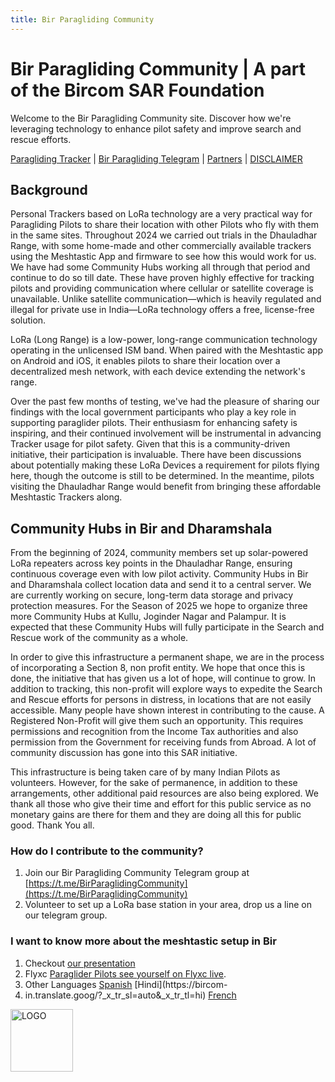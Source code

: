 ```yaml
---
title: Bir Paragliding Community 
---
```


# Bir Paragliding Community | A part of the Bircom SAR Foundation

Welcome to the Bir Paragliding Community site. Discover how we're leveraging technology to enhance pilot safety and
improve search and rescue efforts.

[Paragliding Tracker](https://tracker.bircom.in/) | [Bir Paragliding Telegram](https://t.me/meshtastic_india) |  [Partners](https://bircom.in/partners.html) | [DISCLAIMER](https://bircom.in/DISCLAIMER.html)

## Background

Personal Trackers based on LoRa technology are a very practical way for Paragliding Pilots to share their location with other Pilots who fly with them in the same sites.
Throughout 2024 we carried out  trials in the Dhauladhar Range, with some home-made and other commercially available trackers using the Meshtastic App and firmware to see how this would work for us. We have had some Community Hubs working all through that period and continue to do so till date.  These have proven highly effective for tracking pilots and providing communication where cellular or satellite coverage is unavailable. Unlike satellite communication—which is
heavily regulated and illegal for private use in India—LoRa technology offers a free, license-free solution.


LoRa (Long Range) is a low-power, long-range communication technology operating in the unlicensed ISM band. When paired
with the Meshtastic app on Android and iOS, it enables pilots to share their location over a decentralized mesh network,
with each device extending the network's range.

Over the past few months of testing, we've had the pleasure of sharing our findings with the local government participants
who play a key role in supporting paraglider pilots. Their enthusiasm for enhancing safety is inspiring, and their continued
involvement will be instrumental in advancing Tracker usage for pilot safety. Given that this is a community-driven initiative,
their participation is invaluable. There have been discussions about potentially making these LoRa Devices a requirement for 
pilots flying here, though the outcome is still to be determined. In the meantime, pilots visiting the Dhauladhar Range
would benefit from bringing these affordable Meshtastic Trackers along.

## Community Hubs in Bir and Dharamshala

From the beginning of 2024, community members set up solar-powered LoRa repeaters across key points in the Dhauladhar Range,
ensuring continuous coverage even with low pilot activity. Community Hubs in Bir and Dharamshala collect location data
and send it to a central server. We are currently working on secure, long-term data storage and privacy protection measures. For the Season of 2025 we hope to organize three more Community Hubs at Kullu, Joginder Nagar and Palampur. It is expected that these Community Hubs will fully participate in the Search and Rescue work of the community as a whole.


In order to give this infrastructure  a permanent shape, we are in the process of incorporating a Section 8, non profit entity. We hope that once this is done, the initiative that has given us a lot of hope, will continue to grow. In addition to tracking, this non-profit will explore ways to expedite the Search and Rescue efforts for persons in distress, in locations that are not easily accessible. Many people have shown interest in contributing to the cause. A Registered Non-Profit will give them such an opportunity. This requires permissions and recognition from the Income Tax authorities and also permission from the Government for receiving funds from Abroad. A lot of community discussion has gone into this SAR initiative.

This infrastructure is being taken care of by many Indian Pilots as volunteers. However, for the sake of permanence,  in addition to these arrangements, other additional paid resources  are also being explored. We thank all those who give their time and effort for this public service as no monetary gains are there for them and they are doing all this for public good. Thank You all.

### How do I contribute to the community?

  1. Join our Bir Paragliding Community Telegram group at [https://t.me/BirParaglidingCommunity](https://t.me/BirParaglidingCommunity)
  2. Volunteer to set up a LoRa base station in your area, drop us a line on our telegram group.
 
### I want to know more about the meshtastic setup in Bir

  1. Checkout [our presentation](https://bit.ly/MeshtasticBir)
  2. Flyxc [Paraglider Pilots see yourself on Flyxc live](https://www.facebook.com/flyxcapp/posts/pfbid025uurSJCqifq2B89vPyzr3DhV7xVSW4ButwDJt7vm9yS16tb32GSDxMgiY3M21C4il).
  3. Other Languages [Spanish](https://bircom-in.translate.goog/?_x_tr_sl=auto&_x_tr_tl=es)   [Hindi](https://bircom-
  4. in.translate.goog/?_x_tr_sl=auto&_x_tr_tl=hi)  [French](https://bircom-in.translate.goog/?_x_tr_sl=auto&_x_tr_tl=fr) 
<img src="https://bircom.in/images/BSARLogo.png" alt="LOGO" width="100"/>
